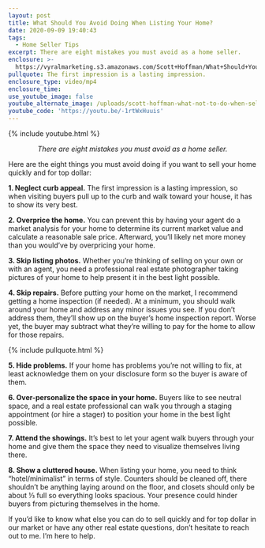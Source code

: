 ```yaml
---
layout: post
title: What Should You Avoid Doing When Listing Your Home?
date: 2020-09-09 19:40:43
tags:
  - Home Seller Tips
excerpt: There are eight mistakes you must avoid as a home seller.
enclosure: >-
  https://vyralmarketing.s3.amazonaws.com/Scott+Hoffman/What+Should+You+Avoid+Doing+When+Listing+Your+Home_.mp4
pullquote: The first impression is a lasting impression.
enclosure_type: video/mp4
enclosure_time:
use_youtube_image: false
youtube_alternate_image: /uploads/scott-hoffman-what-not-to-do-when-selling-your-home-yt.jpg
youtube_code: 'https://youtu.be/-1rtWxHuuis'
---
```


{% include youtube.html %}

<p style="text-align: center;"><em>There are eight mistakes you must avoid as a home seller.</em></p>

Here are the eight things you must avoid doing if you want to sell your home quickly and for top dollar:

**1\. Neglect curb appeal.** The first impression is a lasting impression, so when visiting buyers pull up to the curb and walk toward your house, it has to show its very best.&nbsp;

**2\. Overprice the home.** You can prevent this by having your agent do a market analysis for your home to determine its current market value and calculate a reasonable sale price. Afterward, you’ll likely net more money than you would’ve by overpricing your home.&nbsp;

**3\. Skip listing photos.** Whether you’re thinking of selling on your own or with an agent, you need a professional real estate photographer taking pictures of your home to help present it in the best light possible.&nbsp;

**4\. Skip repairs.** Before putting your home on the market, I recommend getting a home inspection (if needed). At a minimum, you should walk around your home and address any minor issues you see. If you don’t address them, they’ll show up on the buyer’s home inspection report. Worse yet, the buyer may subtract what they’re willing to pay for the home to allow for those repairs.&nbsp;

{% include pullquote.html %}

**5\. Hide problems.** If your home has problems you’re not willing to fix, at least acknowledge them on your disclosure form so the buyer is aware of them.&nbsp;

**6\. Over-personalize the space in your home.** Buyers like to see neutral space, and a real estate professional can walk you through a staging appointment (or hire a stager) to position your home in the best light possible.&nbsp;

**7\. Attend the showings.** It’s best to let your agent walk buyers through your home and give them the space they need to visualize themselves living there.&nbsp;

**8\. Show a cluttered house.** When listing your home, you need to think “hotel/minimalist” in terms of style. Counters should be cleaned off, there shouldn’t be anything laying around on the floor, and closets should only be about ⅓ full so everything looks spacious. Your presence could hinder buyers from picturing themselves in the home.&nbsp;

If you’d like to know what else you can do to sell quickly and for top dollar in our market or have any other real estate questions, don’t hesitate to reach out to me. I’m here to help.